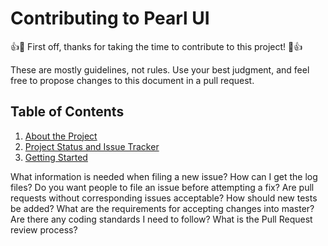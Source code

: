 # Contributing to Pearl UI

👍🎉 First off, thanks for taking the time to contribute to this project! 🎉👍

These are mostly guidelines, not rules. Use your best judgment, and feel free to propose changes to this document in a pull request.

## Table of Contents

1. [About the Project](#about-the-project)
1. [Project Status and Issue Tracker](#project-status)
1. [Getting Started](#getting-started)

What information is needed when filing a new issue?
How can I get the log files?
Do you want people to file an issue before attempting a fix?
Are pull requests without corresponding issues acceptable?
How should new tests be added?
What are the requirements for accepting changes into master?
Are there any coding standards I need to follow?
What is the Pull Request review process?
